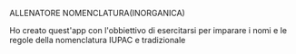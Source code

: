 ALLENATORE NOMENCLATURA(INORGANICA)

Ho creato quest'app con l'obbiettivo di esercitarsi
per imparare i nomi e le regole della nomenclatura IUPAC e tradizionale
